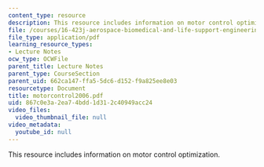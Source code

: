 ```yaml
---
content_type: resource
description: This resource includes information on motor control optimization.
file: /courses/16-423j-aerospace-biomedical-and-life-support-engineering-spring-2006/867c0e3a2ea74bdd1d312c40949acc24_motorcontrol2006.pdf
file_type: application/pdf
learning_resource_types:
- Lecture Notes
ocw_type: OCWFile
parent_title: Lecture Notes
parent_type: CourseSection
parent_uid: 662ca147-ffa5-5dc6-d152-f9a825ee8e03
resourcetype: Document
title: motorcontrol2006.pdf
uid: 867c0e3a-2ea7-4bdd-1d31-2c40949acc24
video_files:
  video_thumbnail_file: null
video_metadata:
  youtube_id: null
---
```

This resource includes information on motor control optimization.